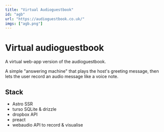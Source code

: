 ```yaml
---
title: "Virtual Audioguestbook"
id: "agb"
url: "https://audioguestbook.co.uk/"
imgs: ["agb.png"]
---
```


# Virtual audioguestbook

A virtual web-app version of the audioguestbook.

A simple "answering machine" that plays the host's greeting message, then lets the user record an audio message like a voice note.

## Stack

- Astro SSR
- turso SQLite & drizzle
- dropbox API
- preact
- webaudio API to record & visualise
